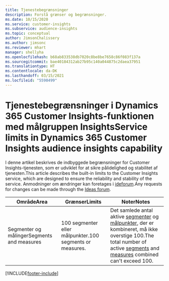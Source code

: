```yaml
---
title: Tjenestebegrænsninger
description: Forstå grænser og begrænsninger.
ms.date: 10/15/2020
ms.service: customer-insights
ms.subservice: audience-insights
ms.topic: conceptual
author: JimsonChalissery
ms.author: jimsonc
ms.reviewer: mhart
manager: shellyha
ms.openlocfilehash: b68ab833538db7020c8be8be7658c86f083f137a
ms.sourcegitcommit: bae40184312ab27b95c140a044875c2daea37951
ms.translationtype: HT
ms.contentlocale: da-DK
ms.lasthandoff: 03/15/2021
ms.locfileid: "5598499"
---
```

# <a name="service-limits-in-dynamics-365-customer-insights-audience-insights-capability"></a><span data-ttu-id="2658a-103">Tjenestebegrænsninger i Dynamics 365 Customer Insights-funktionen med målgruppen Insights</span><span class="sxs-lookup"><span data-stu-id="2658a-103">Service limits in Dynamics 365 Customer Insights audience insights capability</span></span>

<span data-ttu-id="2658a-104">I denne artikel beskrives de indbyggede begrænsninger for Customer Insights-tjenesten, som er udviklet for at sikre pålidelighed og stabilitet af tjenesten.</span><span class="sxs-lookup"><span data-stu-id="2658a-104">This article describes the built-in limits to the Customer Insights service, which are designed to ensure the reliability and stability of the service.</span></span> <span data-ttu-id="2658a-105">Anmodninger om ændringer kan foretages i [ideforum](https://go.microsoft.com/fwlink/?linkid=2074172).</span><span class="sxs-lookup"><span data-stu-id="2658a-105">Any requests for changes can be made through the [Ideas forum](https://go.microsoft.com/fwlink/?linkid=2074172).</span></span> 
 
| <span data-ttu-id="2658a-106">Område</span><span class="sxs-lookup"><span data-stu-id="2658a-106">Area</span></span>  | <span data-ttu-id="2658a-107">Grænser</span><span class="sxs-lookup"><span data-stu-id="2658a-107">Limits</span></span>  | <span data-ttu-id="2658a-108">Noter</span><span class="sxs-lookup"><span data-stu-id="2658a-108">Notes</span></span> |
|-------------|---------------------------------------------------------------------|---------------------------------------------------------------------|
| <span data-ttu-id="2658a-109">Segmenter og målinger</span><span class="sxs-lookup"><span data-stu-id="2658a-109">Segments and measures</span></span> | <span data-ttu-id="2658a-110">100 segmenter eller målpunkter.</span><span class="sxs-lookup"><span data-stu-id="2658a-110">100 segments or measures.</span></span> | <span data-ttu-id="2658a-111">Det samlede antal aktive [segmenter](segments.md) og [målpunkter](measures.md), der er kombineret, må ikke overstige 100.</span><span class="sxs-lookup"><span data-stu-id="2658a-111">The total number of active [segments](segments.md) and [measures](measures.md) combined can't exceed 100.</span></span>  |


[!INCLUDE[footer-include](../includes/footer-banner.md)]